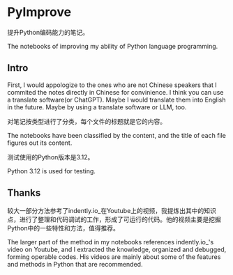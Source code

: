 # PyImprove

提升Python编码能力的笔记。

The notebooks of improving my ability of Python language programming.

## Intro

First, I would appologize to the ones who are not Chinese speakers that I commited the notes directly in Chinese for convinience. I think you can use a translate software(or ChatGPT). Maybe I would translate them into English in the future. Maybe by using a translate software or LLM, too.

对笔记按类型进行了分类，每个文件的标题就是它的内容。

The notebooks have been classified by the content, and the title of each file figures out its content. 

测试使用的Python版本是3.12。

Python 3.12 is used for testing. 

## Thanks

较大一部分方法参考了indently.io_在Youtube上的视频，我提炼出其中的知识点，进行了整理和代码调试的工作，形成了可运行的代码。他的视频主要是挖掘Python中的一些特性和方法，值得推荐。

The larger part of the method in my notebooks references indently.io_'s video on Youtube, and I extracted the knowledge, organized and debugged, forming operable codes. His videos are mainly about some of the features and methods in Python that are recommended.
